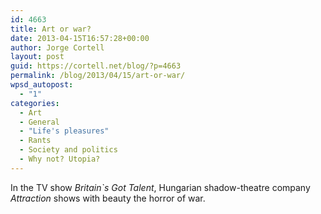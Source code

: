 ```yaml
---
id: 4663
title: Art or war?
date: 2013-04-15T16:57:28+00:00
author: Jorge Cortell
layout: post
guid: https://cortell.net/blog/?p=4663
permalink: /blog/2013/04/15/art-or-war/
wpsd_autopost:
  - "1"
categories:
  - Art
  - General
  - "Life's pleasures"
  - Rants
  - Society and politics
  - Why not? Utopia?
---
```

In the TV show _Britain`s Got Talent_, Hungarian shadow-theatre company _Attraction_ shows with beauty the horror of war.

&nbsp;